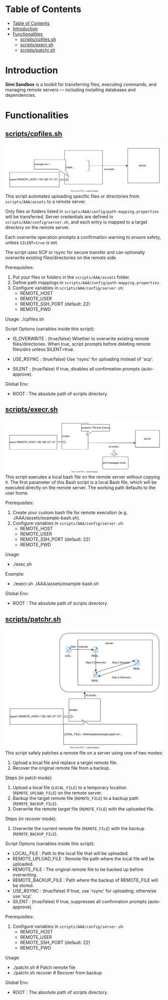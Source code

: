 # Table of Contents
- [Table of Contents](#table-of-contents)
- [Introduction](#introduction)
- [Functionalities](#functionalities)
  - [scripts/cpfiles.sh](#scriptscpfilessh)
  - [scripts/execr.sh](#scriptsexecrsh)
  - [scripts/patchr.sh](#scriptspatchrsh)
# Introduction
**Simi Sandbox** is a toolkit for transferring files, executing commands, and managing remote servers — including installing databases and dependencies.
# Functionalities
## [scripts/cpfiles.sh](./scripts/cpfiles.sh)
![](./docs/assets/scripts/cpfiles.svg)  
 This script automates uploading specific files or directories from `scripts/AAA/assets`
 to a remote server.

 Only files or folders listed in `scripts/AAA/config/path-mapping.properties` will be transferred.
 Server credentials are defined in `scripts/AAA/config/server.sh`, and each entry is mapped
 to a target directory on the remote server.

 Each overwrite operation prompts a confirmation warning to ensure safety, unless `SILENT=true` is set.

 The script uses SCP or rsync for secure transfer and can optionally overwrite
 existing files/directories on the remote side.

 Prerequisites:
   1. Put your files or folders in the `scripts/AAA/assets` folder.
   2. Define path mappings in `scripts/AAA/config/path-mapping.properties`.
   3. Configure variables in `scripts/AAA/config/server.sh`:
        - REMOTE_HOST
        - REMOTE_USER
        - REMOTE_SSH_PORT (default: 22)
        - REMOTE_PWD

 Usage:
   ./cpfiles.sh

 Script Options (variables inside this script):
   * IS_OVERWRITE : (true/false) Whether to overwrite existing remote files/directories.
                  When true, script prompts before deleting remote files/dirs unless SILENT=true.

   * USE_RSYNC    : (true/false) Use 'rsync' for uploading instead of 'scp'.

   * SILENT       : (true/false) If true, disables all confirmation prompts (auto-approve).

 Global Env:
   * ROOT : The absolute path of scripts directory.


## [scripts/execr.sh](./scripts/execr.sh)
![](./docs/assets/scripts/execr.svg)  
 This script executes a local bash file on the remote server without copying it.
 The first parameter of this Bash script is a local Bash file, which will be
 executed directly on the remote server. The working path defaults to the user home.

 Prerequisites:
   1. Create your custom bash file for remote execution (e.g. ./AAA/assets/example-bash.sh).
   2. Configure variables in `scripts/AAA/config/server.sh`:
        - REMOTE_HOST
        - REMOTE_USER
        - REMOTE_SSH_PORT (default: 22)
        - REMOTE_PWD

 Usage:
   * ./exec.sh <local-bash-file-path>

 Example:
   * ./execr.sh ./AAA/assets/example-bash.sh

 Global Env:
   * ROOT : The absolute path of scripts directory.

## [scripts/patchr.sh](./scripts/patchr.sh)
![](./docs/assets/scripts/patchr.svg)  
 This script safely patches a remote file on a server using one of two modes:
   1. Upload a local file and replace a target remote file.
   2. Recover the original remote file from a backup.

 Steps (in patch mode):
   1. Upload a local file (`LOCAL_FILE`) to a temporary location (`REMOTE_UPLOAD_FILE`) on the remote server.
   2. Backup the target remote file (`REMOTE_FILE`) to a backup path (`REMOTE_BACKUP_FILE`).
   3. Overwrite the remote target file (`REMOTE_FILE`) with the uploaded file.

 Steps (in recover mode):
   1. Overwrite the current remote file (`REMOTE_FILE`) with the backup (`REMOTE_BACKUP_FILE`).

 Script Options (variables inside this script):
   * LOCAL_FILE         : Path to the local file that will be uploaded.
   * REMOTE_UPLOAD_FILE : Remote file path where the local file will be uploaded.
   * REMOTE_FILE        : The original remote file to be backed up before overwriting.
   * REMOTE_BACKUP_FILE : Path where the backup of REMOTE_FILE will be stored.
   * USE_RSYNC          : (true/false) If true, use 'rsync' for uploading; otherwise use 'scp'.
   * SILENT             : (true/false) If true, suppresses all confirmation prompts (auto-approve).

 Prerequisites:
   1. Configure variables in `scripts/AAA/config/server.sh`:
        - REMOTE_HOST
        - REMOTE_USER
        - REMOTE_SSH_PORT (default: 22)
        - REMOTE_PWD

 Usage:
   * ./patchr.sh            # Patch remote file
   * ./patchr.sh recover    # Recover from backup

 Global Env:
   * ROOT : The absolute path of scripts directory.